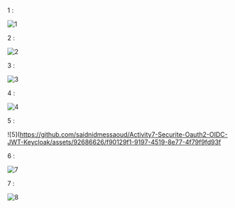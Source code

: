 1 : 

![1](https://github.com/saidnidmessaoud/Activity7-Securite-Oauth2-OIDC-JWT-Keycloak/assets/92686626/14b73919-49bc-4cd9-966b-2b8a74675bd3)

2 :

![2](https://github.com/saidnidmessaoud/Activity7-Securite-Oauth2-OIDC-JWT-Keycloak/assets/92686626/73695b16-c458-4823-b34b-3ff551a24293)

3 :

![3](https://github.com/saidnidmessaoud/Activity7-Securite-Oauth2-OIDC-JWT-Keycloak/assets/92686626/21016d97-5417-4576-97c4-067cba029513)

4 :

![4](https://github.com/saidnidmessaoud/Activity7-Securite-Oauth2-OIDC-JWT-Keycloak/assets/92686626/c432aff2-926a-42ee-9939-5075128c93ed)

5 : 

![5](https://github.com/saidnidmessaoud/Activity7-Securite-Oauth2-OIDC-JWT-Keycloak/assets/92686626/f90129f1-9197-4519-8e77-4f79f9fd93f

6 : 

![7](https://github.com/saidnidmessaoud/Activity7-Securite-Oauth2-OIDC-JWT-Keycloak/assets/92686626/306e89af-e8bc-452e-bdf3-b4d0b6fa1255)

7 :

![8](https://github.com/saidnidmessaoud/Activity7-Securite-Oauth2-OIDC-JWT-Keycloak/assets/92686626/66b1822b-a2f8-43ce-8c3f-5e2e76776cf4)

